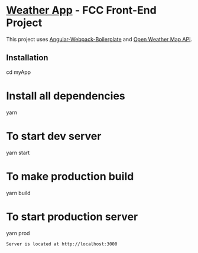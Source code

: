 # [Weather App](https://www.freecodecamp.com/challenges/show-the-local-weather) - FCC Front-End Project

This project uses [Angular-Webpack-Boilerplate](https://github.com/neelbommisetty/Angular-Webpack-Boilerplate) and [Open Weather Map API](https://openweathermap.org/api).


## Installation

cd myApp

# Install all dependencies
yarn

# To start dev server
yarn start

# To make production build
yarn build

# To start production server
yarn prod

```
Server is located at http://localhost:3000

